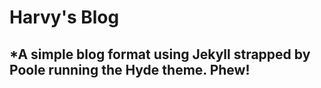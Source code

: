 # Harvy's Blog

*A simple blog format using Jekyll strapped by Poole running the Hyde theme. Phew!
-----